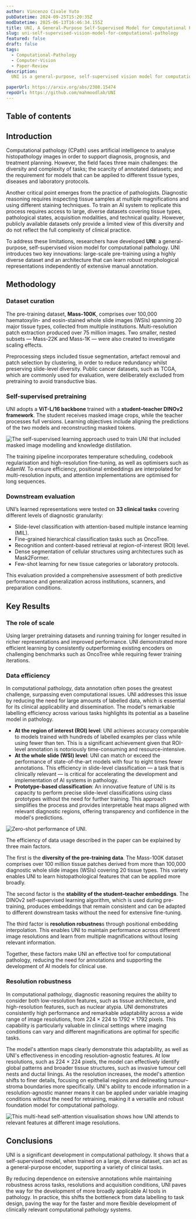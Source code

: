 ```yaml
---
author: Vincenzo Civale Yuto
pubDatetime: 2024-09-25T15:20:35Z
modDatetime: 2025-06-13T16:46:34.155Z
title: UNI, A General-Purpose Self-Supervised Model for Computational Pathology
slug: uni-self-supervised-vision-model-for-computational-pathology
featured: false
draft: false
tags:
  - Computational-Pathology
  - Computer-Vision
  - Paper-Review
description:
  UNI is a general-purpose, self-supervised vision model for computational pathology. It was trained on a diverse dataset of over 100 million tissue patches and demonstrating strong data efficiency, the model outperformed baselines with less labelled data and maintained performance across different image resolutions.

paperUrl: https://arxiv.org/abs/2308.15474
repoUrl: https://github.com/mahmoodlab/UNI
---
```




## Table of contents


## Introduction  

Computational pathology (CPath) uses artificial intelligence to analyse histopathology images in order to support diagnosis, prognosis, and treatment planning. However, the field faces three main challenges: the diversity and complexity of tasks; the scarcity of annotated datasets; and the requirement for models that can be applied to different tissue types, diseases and laboratory protocols.

Another critical point emerges from the practice of pathologists. Diagnostic reasoning requires inspecting tissue samples at multiple magnifications and using different staining techniques. To train an AI system to replicate this process requires access to large, diverse datasets covering tissue types, pathological states, acquisition modalities, and technical quality. However, publicly available datasets only provide a limited view of this diversity and do not reflect the full complexity of clinical practice.

To address these limitations, researchers have developed **UNI**: a general-purpose, self-supervised vision model for computational pathology. UNI introduces two key innovations: large-scale pre-training using a highly diverse dataset and an architecture that can learn robust morphological representations independently of extensive manual annotation.


## Methodology  

### Dataset curation  

The pre-training dataset, **Mass-100K**, comprises over 100,000 haematoxylin- and eosin-stained whole slide images (WSIs) spanning 20 major tissue types, collected from multiple institutions. Multi-resolution patch extraction produced over 75 million images. Two smaller, nested subsets — Mass-22K and Mass-1K — were also created to investigate scaling effects.  

Preprocessing steps included tissue segmentation, artefact removal and patch selection by clustering, in order to reduce redundancy whilst preserving slide-level diversity. Public cancer datasets, such as TCGA, which are commonly used for evaluation, were deliberately excluded from pretraining to avoid transductive bias.  

### Self-supervised pretraining  

UNI adopts a **ViT-L/16 backbone** trained with a **student–teacher DINOv2 framework**. The student receives masked image crops, while the teacher processes full versions. Learning objectives include aligning the predictions of the two models and reconstructing masked tokens.  

![The self-supervised learning approach used to train UNI that included masked image modelling and knowledge distillation.](@/assets/images/2025/general-purpose-self-supervised-model-for-computational-pathology/training_scheme.png)

The training pipeline incorporates temperature scheduling, codebook regularisation and high-resolution fine-tuning, as well as optimisers such as AdamW. To ensure efficiency, positional embeddings are interpolated for multi-resolution inputs, and attention implementations are optimised for long sequences.  

### Downstream evaluation  

UNI’s learned representations were tested on **33 clinical tasks** covering different levels of diagnostic granularity:  

- Slide-level classification with attention-based multiple instance learning (MIL).  
- Fine-grained hierarchical classification tasks such as OncoTree.  
- Recognition and content-based retrieval at region-of-interest (ROI) level.  
- Dense segmentation of cellular structures using architectures such as Mask2Former.  
- Few-shot learning for new tissue categories or laboratory protocols.  

This evaluation provided a comprehensive assessment of both predictive performance and generalization across institutions, scanners, and preparation conditions.  

## Key Results  

### The role of scale  

Using larger pretraining datasets and running training for longer resulted in richer representations and improved performance. UNI demonstrated more efficient learning by consistently outperforming existing encoders on challenging benchmarks such as OncoTree while requiring fewer training iterations.  

### Data efficiency  

In computational pathology, data annotation often poses the greatest challenge, surpassing even computational issues. UNI addresses this issue by reducing the need for large amounts of labelled data, which is essential for its clinical applicability and dissemination. The model's remarkable labelling efficiency across various tasks highlights its potential as a baseline model in pathology.

- **At the region of interest (ROI) level**: UNI achieves accuracy comparable to models trained with hundreds of labelled examples per class while using fewer than ten. This is a significant achievement given that ROI-level annotation is notoriously time-consuming and resource-intensive.
- **At the whole slide (WSI) level**: UNI can match or exceed the performance of state-of-the-art models with four to eight times fewer annotations. This efficiency in slide-level classification — a task that is clinically relevant — is critical for accelerating the development and implementation of AI systems in pathology.
- **Prototype-based classification**: An innovative feature of UNI is its capacity to perform precise slide-level classifications using class prototypes without the need for further training. This approach simplifies the process and provides interpretable heat maps aligned with relevant diagnostic regions, offering transparency and confidence in the model's predictions.

![Zero-shot performance of UNI.](@/assets/images/2025/general-purpose-self-supervised-model-for-computational-pathology/zero-shot.png)

The efficiency of data usage described in the paper can be explained by three main factors.

The first is the **diversity of the pre-training data**. The Mass-100K dataset comprises over 100 million tissue patches derived from more than 100,000 diagnostic whole slide images (WSIs) covering 20 tissue types. This variety enables UNI to learn histopathological features that can be applied more broadly.

The second factor is the **stability of the student–teacher embeddings**. The DINOv2 self-supervised learning algorithm, which is used during pre-training, produces embeddings that remain consistent and can be adapted to different downstream tasks without the need for extensive fine-tuning.

The third factor is **resolution robustnes**s through positional embedding interpolation. This enables UNI to maintain performance across different image resolutions and learn from multiple magnifications without losing relevant information.

Together, these factors make UNI an effective tool for computational pathology, reducing the need for annotations and supporting the development of AI models for clinical use.

### Resolution robustness  

In computational pathology, diagnostic reasoning requires the ability to consider both low-resolution features, such as tissue architecture, and high-resolution features, such as nuclear atypia. UNI demonstrates consistently high performance and remarkable adaptability across a wide range of image resolutions, from 224 × 224 to 1792 × 1792 pixels. This capability is particularly valuable in clinical settings where imaging conditions can vary and different magnifications are optimal for specific tasks.

The model's attention maps clearly demonstrate this adaptability, as well as UNI's effectiveness in encoding resolution-agnostic features. At low resolutions, such as 224 × 224 pixels, the model can effectively identify global patterns and broader tissue structures, such as invasive tumour cell nests and ductal linings. As the resolution increases, the model's attention shifts to finer details, focusing on epithelial regions and delineating tumour–stroma boundaries more specifically. UNI's ability to encode information in a resolution-agnostic manner means it can be applied under variable imaging conditions without the need for retraining, making it a versatile and robust foundation model for computational pathology.

![This multi-head self-attention visualisation shows how UNI attends to relevant features at different image resolutions.](@/assets/images/2025/general-purpose-self-supervised-model-for-computational-pathology/resolution_analysis.png)




## Conclusions  

UNI is a significant development in computational pathology. It shows that a self-supervised model, when trained on a large, diverse dataset, can act as a general-purpose encoder, supporting a variety of clinical tasks.  

By reducing dependence on extensive annotations while maintaining robustness across tasks, resolutions and acquisition conditions, UNI paves the way for the development of more broadly applicable AI tools in pathology. In practice, this shifts the bottleneck from data labelling to task design, paving the way for the faster and more flexible development of clinically relevant computational pathology systems.  
